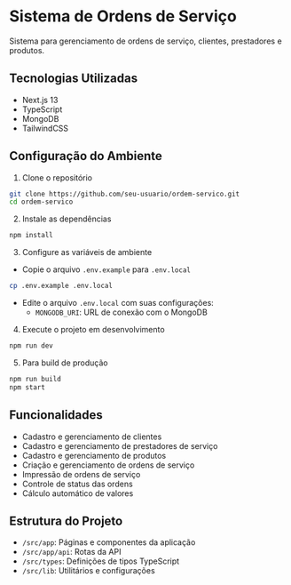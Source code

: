 # Sistema de Ordens de Serviço

Sistema para gerenciamento de ordens de serviço, clientes, prestadores e produtos.

## Tecnologias Utilizadas

- Next.js 13
- TypeScript
- MongoDB
- TailwindCSS

## Configuração do Ambiente

1. Clone o repositório
```bash
git clone https://github.com/seu-usuario/ordem-servico.git
cd ordem-servico
```

2. Instale as dependências
```bash
npm install
```

3. Configure as variáveis de ambiente
- Copie o arquivo `.env.example` para `.env.local`
```bash
cp .env.example .env.local
```
- Edite o arquivo `.env.local` com suas configurações:
  - `MONGODB_URI`: URL de conexão com o MongoDB

4. Execute o projeto em desenvolvimento
```bash
npm run dev
```

5. Para build de produção
```bash
npm run build
npm start
```

## Funcionalidades

- Cadastro e gerenciamento de clientes
- Cadastro e gerenciamento de prestadores de serviço
- Cadastro e gerenciamento de produtos
- Criação e gerenciamento de ordens de serviço
- Impressão de ordens de serviço
- Controle de status das ordens
- Cálculo automático de valores

## Estrutura do Projeto

- `/src/app`: Páginas e componentes da aplicação
- `/src/app/api`: Rotas da API
- `/src/types`: Definições de tipos TypeScript
- `/src/lib`: Utilitários e configurações
